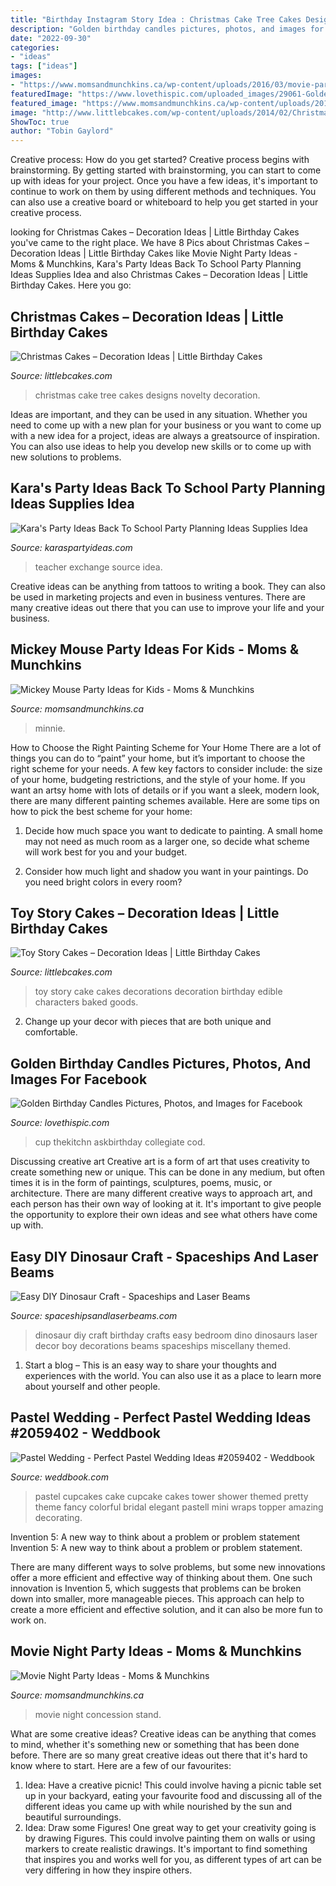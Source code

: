 ```yaml
---
title: "Birthday Instagram Story Idea : Christmas Cake Tree Cakes Designs Novelty Decoration"
description: "Golden birthday candles pictures, photos, and images for facebook"
date: "2022-09-30"
categories:
- "ideas"
tags: ["ideas"]
images:
- "https://www.momsandmunchkins.ca/wp-content/uploads/2016/03/movie-party-concession-stand-3m.jpg"
featuredImage: "https://www.lovethispic.com/uploaded_images/29061-Golden-Birthday-Candles.jpg"
featured_image: "https://www.momsandmunchkins.ca/wp-content/uploads/2016/03/movie-party-concession-stand-3m.jpg"
image: "http://www.littlebcakes.com/wp-content/uploads/2014/02/Christmas-Tree-Cake.jpg"
ShowToc: true
author: "Tobin Gaylord"
---
```



Creative process: How do you get started?
Creative process begins with brainstorming. By getting started with brainstorming, you can start to come up with ideas for your project. Once you have a few ideas, it's important to continue to work on them by using different methods and techniques. You can also use a creative board or whiteboard to help you get started in your creative process.

	

		
looking for Christmas Cakes – Decoration Ideas | Little Birthday Cakes you've came to the right place. We have 8 Pics about Christmas Cakes – Decoration Ideas | Little Birthday Cakes like Movie Night Party Ideas - Moms &amp; Munchkins, Kara&#039;s Party Ideas Back To School Party Planning Ideas Supplies Idea and also Christmas Cakes – Decoration Ideas | Little Birthday Cakes. Here you go:
		
    
## Christmas Cakes – Decoration Ideas | Little Birthday Cakes

<img loading=lazy src="http://www.littlebcakes.com/wp-content/uploads/2014/02/Christmas-Tree-Cake.jpg" onerror="this.onerror=null;this.src='https://tse4.mm.bing.net/th?id=OIP.KHXocYj4cqB8qQeNybKjpwHaJ4&amp;pid=15.1';" alt="Christmas Cakes – Decoration Ideas | Little Birthday Cakes">

_Source: littlebcakes.com_

>christmas cake tree cakes designs novelty decoration. 

	

Ideas are important, and they can be used in any situation. Whether you need to come up with a new plan for your business or you want to come up with a new idea for a project, ideas are always a greatsource of inspiration. You can also use ideas to help you develop new skills or to come up with new solutions to problems.

    
## Kara&#039;s Party Ideas Back To School Party Planning Ideas Supplies Idea

<img loading=lazy src="https://karaspartyideas.com/wp-content/uploads/2013/07/school-2.jpg" onerror="this.onerror=null;this.src='https://tse1.mm.bing.net/th?id=OIP.inrWpOrA34i_sHJvNPnx7AHaE7&amp;pid=15.1';" alt="Kara&#039;s Party Ideas Back To School Party Planning Ideas Supplies Idea">

_Source: karaspartyideas.com_

>teacher exchange source idea. 

	

Creative ideas can be anything from tattoos to writing a book. They can also be used in marketing projects and even in business ventures. There are many creative ideas out there that you can use to improve your life and your business.

    
## Mickey Mouse Party Ideas For Kids - Moms &amp; Munchkins

<img loading=lazy src="https://www.momsandmunchkins.ca/wp-content/uploads/2013/01/mickey-mouse-party-table-8-m.jpg" onerror="this.onerror=null;this.src='https://tse4.mm.bing.net/th?id=OIP.ctOWDxJbBdMAKtNjaHaFIgHaLH&amp;pid=15.1';" alt="Mickey Mouse Party Ideas for Kids - Moms &amp; Munchkins">

_Source: momsandmunchkins.ca_

>minnie. 

	

How to Choose the Right Painting Scheme for Your Home
There are a lot of things you can do to “paint” your home, but it’s important to choose the right scheme for your needs. A few key factors to consider include: the size of your home, budgeting restrictions, and the style of your home. If you want an artsy home with lots of details or if you want a sleek, modern look, there are many different painting schemes available. Here are some tips on how to pick the best scheme for your home:
1. Decide how much space you want to dedicate to painting. A small home may not need as much room as a larger one, so decide what scheme will work best for you and your budget.

2. Consider how much light and shadow you want in your paintings. Do you need bright colors in every room?

    
## Toy Story Cakes – Decoration Ideas | Little Birthday Cakes

<img loading=lazy src="http://www.littlebcakes.com/wp-content/uploads/2014/02/Toy-Story-Cake-Decorations.jpg" onerror="this.onerror=null;this.src='https://tse2.mm.bing.net/th?id=OIP.gTYrNwFvE9FBo0bUhQXnZwHaJ4&amp;pid=15.1';" alt="Toy Story Cakes – Decoration Ideas | Little Birthday Cakes">

_Source: littlebcakes.com_

>toy story cake cakes decorations decoration birthday edible characters baked goods. 

	

2. Change up your decor with pieces that are both unique and comfortable.

    
## Golden Birthday Candles Pictures, Photos, And Images For Facebook

<img loading=lazy src="https://www.lovethispic.com/uploaded_images/29061-Golden-Birthday-Candles.jpg" onerror="this.onerror=null;this.src='https://tse2.mm.bing.net/th?id=OIP.qEwdv36qEUsEbReIKNbEcQHaLH&amp;pid=15.1';" alt="Golden Birthday Candles Pictures, Photos, and Images for Facebook">

_Source: lovethispic.com_

>cup thekitchn askbirthday collegiate cod. 

	

Discussing creative art
Creative art is a form of art that uses creativity to create something new or unique. This can be done in any medium, but often times it is in the form of paintings, sculptures, poems, music, or architecture. There are many different creative ways to approach art, and each person has their own way of looking at it. It's important to give people the opportunity to explore their own ideas and see what others have come up with.

    
## Easy DIY Dinosaur Craft - Spaceships And Laser Beams

<img loading=lazy src="https://spaceshipsandlaserbeams.com/wp-content/uploads/2015/09/dinosaur-craft.jpg" onerror="this.onerror=null;this.src='https://tse1.mm.bing.net/th?id=OIP.VNRCjuxH8YvzGTw0RuAEqgHaLQ&amp;pid=15.1';" alt="Easy DIY Dinosaur Craft - Spaceships and Laser Beams">

_Source: spaceshipsandlaserbeams.com_

>dinosaur diy craft birthday crafts easy bedroom dino dinosaurs laser decor boy decorations beams spaceships miscellany themed. 

	

1. Start a blog – This is an easy way to share your thoughts and experiences with the world. You can also use it as a place to learn more about yourself and other people.

    
## Pastel Wedding - Perfect Pastel Wedding Ideas #2059402 - Weddbook

<img loading=lazy src="http://s3.weddbook.me/t1/2/0/5/2059402/perfect-pastel-wedding-ideas.jpg" onerror="this.onerror=null;this.src='https://tse1.mm.bing.net/th?id=OIP.ndUmK1y3ZRNhOP6YDDLyyAHaLH&amp;pid=15.1';" alt="Pastel Wedding - Perfect Pastel Wedding Ideas #2059402 - Weddbook">

_Source: weddbook.com_

>pastel cupcakes cake cupcake cakes tower shower themed pretty theme fancy colorful bridal elegant pastell mini wraps topper amazing decorating. 

	

Invention 5: A new way to think about a problem or problem statement
Invention 5: A new way to think about a problem or problem statement. 

There are many different ways to solve problems, but some new innovations offer a more efficient and effective way of thinking about them. One such innovation is Invention 5, which suggests that problems can be broken down into smaller, more manageable pieces. This approach can help to create a more efficient and effective solution, and it can also be more fun to work on.

    
## Movie Night Party Ideas - Moms &amp; Munchkins

<img loading=lazy src="https://www.momsandmunchkins.ca/wp-content/uploads/2016/03/movie-party-concession-stand-3m.jpg" onerror="this.onerror=null;this.src='https://tse1.mm.bing.net/th?id=OIP.RkYUVFjFsJdFGeAOnKenxQHaLH&amp;pid=15.1';" alt="Movie Night Party Ideas - Moms &amp; Munchkins">

_Source: momsandmunchkins.ca_

>movie night concession stand. 

	

What are some creative ideas?
Creative ideas can be anything that comes to mind, whether it's something new or something that has been done before. There are so many great creative ideas out there that it's hard to know where to start. Here are a few of our favourites: 
1. Idea: Have a creative picnic! This could involve having a picnic table set up in your backyard, eating your favourite food and discussing all of the different ideas you came up with while nourished by the sun and beautiful surroundings. 
2. Idea: Draw some Figures! One great way to get your creativity going is by drawing Figures. This could involve painting them on walls or using markers to create realistic drawings. It's important to find something that inspires you and works well for you, as different types of art can be very differing in how they inspire others. 

